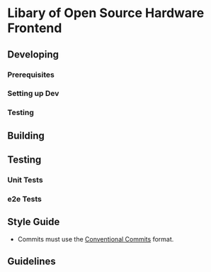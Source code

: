 # Libary of Open Source Hardware Frontend

## Developing

### Prerequisites

### Setting up Dev

### Testing

## Building

## Testing

### Unit Tests

### e2e Tests

## Style Guide

- Commits must use the [Conventional Commits](https://www.conventionalcommits.org/) format.

## Guidelines